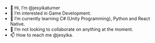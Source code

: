 - 👋 Hi, I’m @jesyikaturner
- 👀 I’m interested in Game Development.
- 🌱 I’m currently learning C# (Unity Programming), Python and React Native.
- 💞️ I’m not looking to collaborate on anything at the moment.
- 📫 How to reach me @jesyika.

<!---
jesyikaturner/jesyikaturner is a ✨ special ✨ repository because its `README.md` (this file) appears on your GitHub profile.
You can click the Preview link to take a look at your changes.
--->
